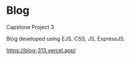 # Blog

Capstone Project 3

Blog developed using EJS, CSS, JS, ExpressJS.

https://blog-313.vercel.app/
